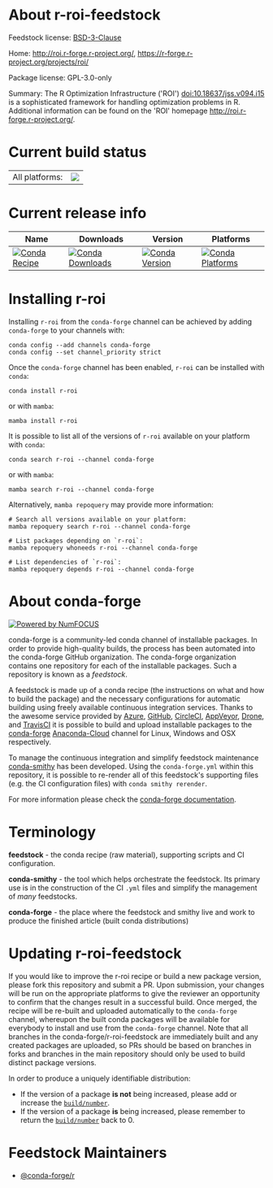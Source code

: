 About r-roi-feedstock
=====================

Feedstock license: [BSD-3-Clause](https://github.com/conda-forge/r-roi-feedstock/blob/main/LICENSE.txt)

Home: http://roi.r-forge.r-project.org/, https://r-forge.r-project.org/projects/roi/

Package license: GPL-3.0-only

Summary: The R Optimization Infrastructure ('ROI') <doi:10.18637/jss.v094.i15> is a sophisticated framework for handling optimization problems in R. Additional information can be found on the 'ROI' homepage <http://roi.r-forge.r-project.org/>.

Current build status
====================


<table><tr><td>All platforms:</td>
    <td>
      <a href="https://dev.azure.com/conda-forge/feedstock-builds/_build/latest?definitionId=14432&branchName=main">
        <img src="https://dev.azure.com/conda-forge/feedstock-builds/_apis/build/status/r-roi-feedstock?branchName=main">
      </a>
    </td>
  </tr>
</table>

Current release info
====================

| Name | Downloads | Version | Platforms |
| --- | --- | --- | --- |
| [![Conda Recipe](https://img.shields.io/badge/recipe-r--roi-green.svg)](https://anaconda.org/conda-forge/r-roi) | [![Conda Downloads](https://img.shields.io/conda/dn/conda-forge/r-roi.svg)](https://anaconda.org/conda-forge/r-roi) | [![Conda Version](https://img.shields.io/conda/vn/conda-forge/r-roi.svg)](https://anaconda.org/conda-forge/r-roi) | [![Conda Platforms](https://img.shields.io/conda/pn/conda-forge/r-roi.svg)](https://anaconda.org/conda-forge/r-roi) |

Installing r-roi
================

Installing `r-roi` from the `conda-forge` channel can be achieved by adding `conda-forge` to your channels with:

```
conda config --add channels conda-forge
conda config --set channel_priority strict
```

Once the `conda-forge` channel has been enabled, `r-roi` can be installed with `conda`:

```
conda install r-roi
```

or with `mamba`:

```
mamba install r-roi
```

It is possible to list all of the versions of `r-roi` available on your platform with `conda`:

```
conda search r-roi --channel conda-forge
```

or with `mamba`:

```
mamba search r-roi --channel conda-forge
```

Alternatively, `mamba repoquery` may provide more information:

```
# Search all versions available on your platform:
mamba repoquery search r-roi --channel conda-forge

# List packages depending on `r-roi`:
mamba repoquery whoneeds r-roi --channel conda-forge

# List dependencies of `r-roi`:
mamba repoquery depends r-roi --channel conda-forge
```


About conda-forge
=================

[![Powered by
NumFOCUS](https://img.shields.io/badge/powered%20by-NumFOCUS-orange.svg?style=flat&colorA=E1523D&colorB=007D8A)](https://numfocus.org)

conda-forge is a community-led conda channel of installable packages.
In order to provide high-quality builds, the process has been automated into the
conda-forge GitHub organization. The conda-forge organization contains one repository
for each of the installable packages. Such a repository is known as a *feedstock*.

A feedstock is made up of a conda recipe (the instructions on what and how to build
the package) and the necessary configurations for automatic building using freely
available continuous integration services. Thanks to the awesome service provided by
[Azure](https://azure.microsoft.com/en-us/services/devops/), [GitHub](https://github.com/),
[CircleCI](https://circleci.com/), [AppVeyor](https://www.appveyor.com/),
[Drone](https://cloud.drone.io/welcome), and [TravisCI](https://travis-ci.com/)
it is possible to build and upload installable packages to the
[conda-forge](https://anaconda.org/conda-forge) [Anaconda-Cloud](https://anaconda.org/)
channel for Linux, Windows and OSX respectively.

To manage the continuous integration and simplify feedstock maintenance
[conda-smithy](https://github.com/conda-forge/conda-smithy) has been developed.
Using the ``conda-forge.yml`` within this repository, it is possible to re-render all of
this feedstock's supporting files (e.g. the CI configuration files) with ``conda smithy rerender``.

For more information please check the [conda-forge documentation](https://conda-forge.org/docs/).

Terminology
===========

**feedstock** - the conda recipe (raw material), supporting scripts and CI configuration.

**conda-smithy** - the tool which helps orchestrate the feedstock.
                   Its primary use is in the construction of the CI ``.yml`` files
                   and simplify the management of *many* feedstocks.

**conda-forge** - the place where the feedstock and smithy live and work to
                  produce the finished article (built conda distributions)


Updating r-roi-feedstock
========================

If you would like to improve the r-roi recipe or build a new
package version, please fork this repository and submit a PR. Upon submission,
your changes will be run on the appropriate platforms to give the reviewer an
opportunity to confirm that the changes result in a successful build. Once
merged, the recipe will be re-built and uploaded automatically to the
`conda-forge` channel, whereupon the built conda packages will be available for
everybody to install and use from the `conda-forge` channel.
Note that all branches in the conda-forge/r-roi-feedstock are
immediately built and any created packages are uploaded, so PRs should be based
on branches in forks and branches in the main repository should only be used to
build distinct package versions.

In order to produce a uniquely identifiable distribution:
 * If the version of a package **is not** being increased, please add or increase
   the [``build/number``](https://docs.conda.io/projects/conda-build/en/latest/resources/define-metadata.html#build-number-and-string).
 * If the version of a package **is** being increased, please remember to return
   the [``build/number``](https://docs.conda.io/projects/conda-build/en/latest/resources/define-metadata.html#build-number-and-string)
   back to 0.

Feedstock Maintainers
=====================

* [@conda-forge/r](https://github.com/conda-forge/r/)


